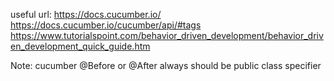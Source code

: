 useful url:
https://docs.cucumber.io/
https://docs.cucumber.io/cucumber/api/#tags
https://www.tutorialspoint.com/behavior_driven_development/behavior_driven_development_quick_guide.htm

Note: cucumber @Before or @After always should be public class specifier
 